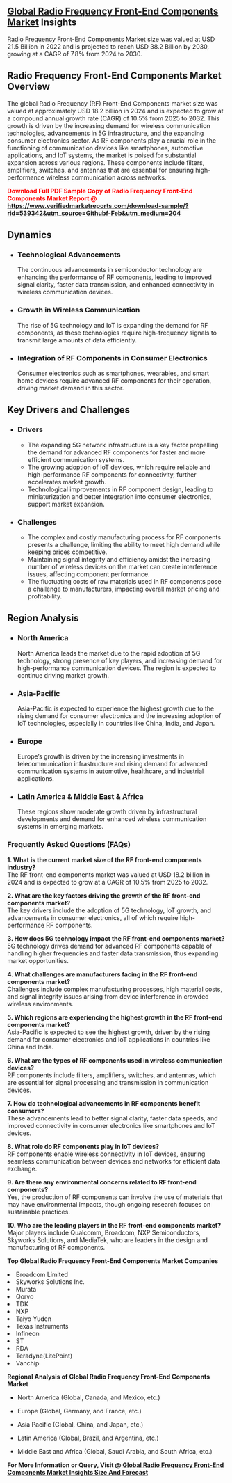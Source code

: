 <h2><a href="https://www.verifiedmarketreports.com/download-sample/?rid=539342&amp;utm_source=Githubf&amp;utm_medium=204" target="_blank">Global Radio Frequency Front-End Components Market</a> Insights</h2><p>Radio Frequency Front-End Components Market size was valued at USD 21.5 Billion in 2022 and is projected to reach USD 38.2 Billion by 2030, growing at a CAGR of 7.8% from 2024 to 2030.</p><p> <h2>Radio Frequency Front-End Components Market Overview</h2> <p>The global Radio Frequency (RF) Front-End Components market size was valued at approximately USD 18.2 billion in 2024 and is expected to grow at a compound annual growth rate (CAGR) of 10.5% from 2025 to 2032. This growth is driven by the increasing demand for wireless communication technologies, advancements in 5G infrastructure, and the expanding consumer electronics sector. As RF components play a crucial role in the functioning of communication devices like smartphones, automotive applications, and IoT systems, the market is poised for substantial expansion across various regions. These components include filters, amplifiers, switches, and antennas that are essential for ensuring high-performance wireless communication across networks.</p> <p><strong><p><span class=""><span style="color: #ff0000;"><strong>Download Full PDF Sample Copy of Radio Frequency Front-End Components Market Report</strong> @ </span><a href="https://www.verifiedmarketreports.com/download-sample/?rid=539342&amp;utm_source=Githubf-Feb&amp;utm_medium=204" target="_blank">https://www.verifiedmarketreports.com/download-sample/?rid=539342&amp;utm_source=Githubf-Feb&amp;utm_medium=204</a></span></p></strong></p> <h2>Dynamics</h2> <ul> <li><h3>Technological Advancements</h3> The continuous advancements in semiconductor technology are enhancing the performance of RF components, leading to improved signal clarity, faster data transmission, and enhanced connectivity in wireless communication devices.</li> <li><h3>Growth in Wireless Communication</h3> The rise of 5G technology and IoT is expanding the demand for RF components, as these technologies require high-frequency signals to transmit large amounts of data efficiently.</li> <li><h3>Integration of RF Components in Consumer Electronics</h3> Consumer electronics such as smartphones, wearables, and smart home devices require advanced RF components for their operation, driving market demand in this sector.</li> </ul> <h2>Key Drivers and Challenges</h2> <ul> <li><h3>Drivers</h3> <ul> <li>The expanding 5G network infrastructure is a key factor propelling the demand for advanced RF components for faster and more efficient communication systems.</li> <li>The growing adoption of IoT devices, which require reliable and high-performance RF components for connectivity, further accelerates market growth.</li> <li>Technological improvements in RF component design, leading to miniaturization and better integration into consumer electronics, support market expansion.</li> </ul> </li> <li><h3>Challenges</h3> <ul> <li>The complex and costly manufacturing process for RF components presents a challenge, limiting the ability to meet high demand while keeping prices competitive.</li> <li>Maintaining signal integrity and efficiency amidst the increasing number of wireless devices on the market can create interference issues, affecting component performance.</li> <li>The fluctuating costs of raw materials used in RF components pose a challenge to manufacturers, impacting overall market pricing and profitability.</li> </ul> </li> </ul> <h2>Region Analysis</h2> <ul> <li><h3>North America</h3> North America leads the market due to the rapid adoption of 5G technology, strong presence of key players, and increasing demand for high-performance communication devices. The region is expected to continue driving market growth.</li> <li><h3>Asia-Pacific</h3> Asia-Pacific is expected to experience the highest growth due to the rising demand for consumer electronics and the increasing adoption of IoT technologies, especially in countries like China, India, and Japan.</li> <li><h3>Europe</h3> Europe’s growth is driven by the increasing investments in telecommunication infrastructure and rising demand for advanced communication systems in automotive, healthcare, and industrial applications.</li> <li><h3>Latin America & Middle East & Africa</h3> These regions show moderate growth driven by infrastructural developments and demand for enhanced wireless communication systems in emerging markets.</li> </ul> <h3>Frequently Asked Questions (FAQs)</h3> <p><strong>1. What is the current market size of the RF front-end components industry?</strong><br> The RF front-end components market was valued at USD 18.2 billion in 2024 and is expected to grow at a CAGR of 10.5% from 2025 to 2032.</p> <p><strong>2. What are the key factors driving the growth of the RF front-end components market?</strong><br> The key drivers include the adoption of 5G technology, IoT growth, and advancements in consumer electronics, all of which require high-performance RF components.</p> <p><strong>3. How does 5G technology impact the RF front-end components market?</strong><br> 5G technology drives demand for advanced RF components capable of handling higher frequencies and faster data transmission, thus expanding market opportunities.</p> <p><strong>4. What challenges are manufacturers facing in the RF front-end components market?</strong><br> Challenges include complex manufacturing processes, high material costs, and signal integrity issues arising from device interference in crowded wireless environments.</p> <p><strong>5. Which regions are experiencing the highest growth in the RF front-end components market?</strong><br> Asia-Pacific is expected to see the highest growth, driven by the rising demand for consumer electronics and IoT applications in countries like China and India.</p> <p><strong>6. What are the types of RF components used in wireless communication devices?</strong><br> RF components include filters, amplifiers, switches, and antennas, which are essential for signal processing and transmission in communication devices.</p> <p><strong>7. How do technological advancements in RF components benefit consumers?</strong><br> These advancements lead to better signal clarity, faster data speeds, and improved connectivity in consumer electronics like smartphones and IoT devices.</p> <p><strong>8. What role do RF components play in IoT devices?</strong><br> RF components enable wireless connectivity in IoT devices, ensuring seamless communication between devices and networks for efficient data exchange.</p> <p><strong>9. Are there any environmental concerns related to RF front-end components?</strong><br> Yes, the production of RF components can involve the use of materials that may have environmental impacts, though ongoing research focuses on sustainable practices.</p> <p><strong>10. Who are the leading players in the RF front-end components market?</strong><br> Major players include Qualcomm, Broadcom, NXP Semiconductors, Skyworks Solutions, and MediaTek, who are leaders in the design and manufacturing of RF components.</p> </p><p><strong>Top Global Radio Frequency Front-End Components Market Companies</strong></p><div data-test-id=""><p><li>Broadcom Limited</li><li> Skyworks Solutions Inc.</li><li> Murata</li><li> Qorvo</li><li> TDK</li><li> NXP</li><li> Taiyo Yuden</li><li> Texas Instruments</li><li> Infineon</li><li> ST</li><li> RDA</li><li> Teradyne(LitePoint)</li><li> Vanchip</li></p><div><strong>Regional Analysis of&nbsp;Global Radio Frequency Front-End Components Market</strong></div><ul><li dir="ltr"><p dir="ltr">North America&nbsp;(Global, Canada, and Mexico, etc.)</p></li><li dir="ltr"><p dir="ltr">Europe (Global, Germany, and France, etc.)</p></li><li dir="ltr"><p dir="ltr">Asia Pacific&nbsp;(Global, China, and Japan, etc.)</p></li><li dir="ltr"><p dir="ltr">Latin America&nbsp;(Global, Brazil, and Argentina, etc.)</p></li><li dir="ltr">Middle East and Africa&nbsp;(Global, Saudi Arabia, and South Africa, etc.)</li></ul><p><strong>For More Information or Query, Visit @&nbsp;</strong><strong><a href="https://www.verifiedmarketreports.com/product/radio-frequency-front-end-components-market-size-and-forecast/?utm_source=Githubf&amp;utm_medium=204" target="_blank">Global Radio Frequency Front-End Components Market Insights Size And Forecast</a></strong></p></div>
